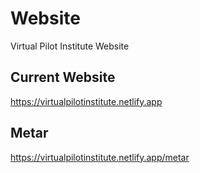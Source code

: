 # Website
Virtual Pilot Institute Website
## Current Website
https://virtualpilotinstitute.netlify.app
## Metar
https://virtualpilotinstitute.netlify.app/metar
